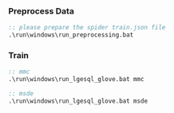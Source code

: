 ### Preprocess Data

```cmd
:: please prepare the spider train.json file
.\run\windows\run_preprocessing.bat
```

### Train
```cmd
:: mmc
.\run\windows\run_lgesql_glove.bat mmc

:: msde
.\run\windows\run_lgesql_glove.bat msde
```